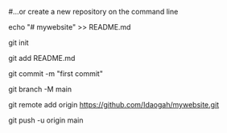 #…or create a new repository on the command line

echo "# mywebsite" >> README.md

git init

git add README.md

git commit -m "first commit"

git branch -M main

git remote add origin https://github.com/Idaogah/mywebsite.git

git push -u origin main
